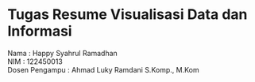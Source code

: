 # Tugas Resume Visualisasi Data dan Informasi

Nama            : Happy Syahrul Ramadhan </br>
NIM             : 122450013 </br>
Dosen Pengampu  : Ahmad Luky Ramdani S.Komp., M.Kom




